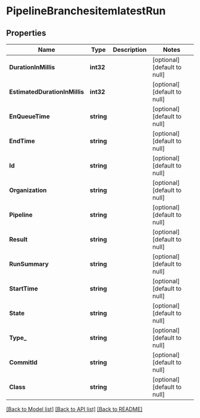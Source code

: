 # PipelineBranchesitemlatestRun

## Properties
Name | Type | Description | Notes
------------ | ------------- | ------------- | -------------
**DurationInMillis** | **int32** |  | [optional] [default to null]
**EstimatedDurationInMillis** | **int32** |  | [optional] [default to null]
**EnQueueTime** | **string** |  | [optional] [default to null]
**EndTime** | **string** |  | [optional] [default to null]
**Id** | **string** |  | [optional] [default to null]
**Organization** | **string** |  | [optional] [default to null]
**Pipeline** | **string** |  | [optional] [default to null]
**Result** | **string** |  | [optional] [default to null]
**RunSummary** | **string** |  | [optional] [default to null]
**StartTime** | **string** |  | [optional] [default to null]
**State** | **string** |  | [optional] [default to null]
**Type_** | **string** |  | [optional] [default to null]
**CommitId** | **string** |  | [optional] [default to null]
**Class** | **string** |  | [optional] [default to null]

[[Back to Model list]](../README.md#documentation-for-models) [[Back to API list]](../README.md#documentation-for-api-endpoints) [[Back to README]](../README.md)


